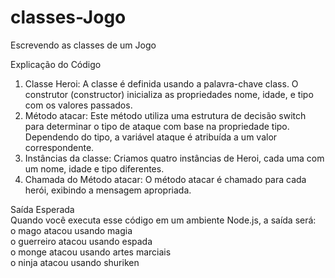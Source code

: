 # classes-Jogo

Escrevendo as classes de um Jogo<br>

Explicação do Código<br>
1. Classe Heroi: A classe é definida usando a palavra-chave class. O construtor (constructor) inicializa as propriedades nome, idade, e tipo com os valores passados.<br>
2. Método atacar: Este método utiliza uma estrutura de decisão switch para determinar o tipo de ataque com base na propriedade tipo. Dependendo do tipo, a variável ataque é atribuída a um valor correspondente.<br>
3. Instâncias da classe: Criamos quatro instâncias de Heroi, cada uma com um nome, idade e tipo diferentes.<br>
4. Chamada do Método atacar: O método atacar é chamado para cada herói, exibindo a mensagem apropriada.<br>

Saída Esperada<br>
Quando você executa esse código em um ambiente Node.js, a saída será:<br>
o mago atacou usando magia<br>
o guerreiro atacou usando espada<br>
o monge atacou usando artes marciais<br>
o ninja atacou usando shuriken
